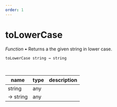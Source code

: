 ```yaml
---
order: 1
---
```

# toLowerCase

_Function_ &bull; Returns a the given string in lower case.

<pre><code>toLowerCase string &rarr; string</code></pre>
<br>

| name | type | description |
|------|------|-------------|
|string|any||
|&rarr; string|any||



